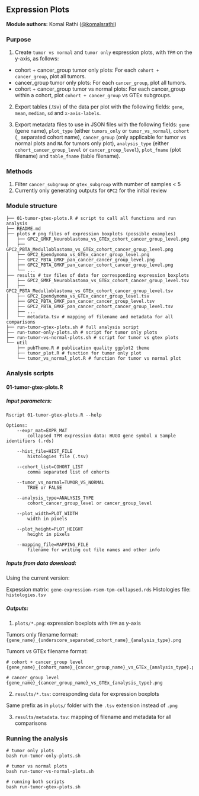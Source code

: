 ## Expression Plots

**Module authors:** Komal Rathi ([@komalsrathi](https://github.com/komalsrathi))

### Purpose

1. Create `tumor vs normal` and `tumor only` expression plots, with `TPM` on the y-axis, as follows:

* cohort + cancer_group tumor only plots: For each `cohort + cancer_group`, plot all tumors.
* cancer_group tumor only plots: For each `cancer_group`, plot all tumors.
* cohort + cancer_group tumor vs normal plots: For each cancer_group within a cohort, plot `cohort + cancer_group` vs GTEx subgroups.

2. Export tables (.tsv) of the data per plot with the following fields: `gene`, `mean`, `median`, `sd` and `x-axis-labels`.

3. Export metadata files to use in JSON files with the following fields: `gene` (gene name), `plot_type` (either `tumors_only` or `tumor_vs_normal`), `cohort` (`_` separated cohort name), `cancer_group` (only applicable for tumor vs normal plots and `NA` for tumors only plot), `analysis_type` (either `cohort_cancer_group_level` or `cancer_group_level`), `plot_fname` (plot filename) and `table_fname` (table filename).

### Methods 

1. Filter `cancer_subgroup` or `gtex_subgroup` with number of samples < 5 
2. Currently only generating outputs for `GPC2` for the initial review

### Module structure

```
├── 01-tumor-gtex-plots.R # script to call all functions and run analysis
├── README.md 
├── plots # png files of expression boxplots (possible examples)
│   ├── GPC2_GMKF_Neuroblastoma_vs_GTEx_cohort_cancer_group_level.png
│   ├── GPC2_PBTA_Medulloblastoma_vs_GTEx_cohort_cancer_group_level.png
│   ├── GPC2_Ependymoma_vs_GTEx_cancer_group_level.png
│   ├── GPC2_PBTA_GMKF_pan_cancer_cancer_group_level.png
│   ├── GPC2_PBTA_GMKF_pan_cancer_cohort_cancer_group_level.png
│   └── ...
├── results # tsv files of data for corresponding expression boxplots
│   ├── GPC2_GMKF_Neuroblastoma_vs_GTEx_cohort_cancer_group_level.tsv
│   ├── GPC2_PBTA_Medulloblastoma_vs_GTEx_cohort_cancer_group_level.tsv
│   ├── GPC2_Ependymoma_vs_GTEx_cancer_group_level.tsv
│   ├── GPC2_PBTA_GMKF_pan_cancer_cancer_group_level.tsv
│   ├── GPC2_PBTA_GMKF_pan_cancer_cohort_cancer_group_level.tsv
│   ├── ...
│   └── metadata.tsv # mapping of filename and metadata for all comparisons 
├── run-tumor-gtex-plots.sh # full analysis script
├── run-tumor-only-plots.sh # script for tumor only plots
├── run-tumor-vs-normal-plots.sh # script for tumor vs gtex plots
└── util
    ├── pubTheme.R # publication quality ggplot2 theme
    ├── tumor_plot.R # function for tumor only plot
    └── tumor_vs_normal_plot.R # function for tumor vs normal plot
```

### Analysis scripts

#### 01-tumor-gtex-plots.R

##### Input parameters:

```
Rscript 01-tumor-gtex-plots.R --help

Options:
	--expr_mat=EXPR_MAT
		collapsed TPM expression data: HUGO gene symbol x Sample identifiers (.rds)

	--hist_file=HIST_FILE
		histologies file (.tsv)

	--cohort_list=COHORT_LIST
		comma separated list of cohorts

	--tumor_vs_normal=TUMOR_VS_NORMAL
		TRUE or FALSE

	--analysis_type=ANALYSIS_TYPE
		cohort_cancer_group_level or cancer_group_level

	--plot_width=PLOT_WIDTH
		width in pixels

	--plot_height=PLOT_HEIGHT
		height in pixels

	--mapping_file=MAPPING_FILE
		filename for writing out file names and other info
```

##### Inputs from data download:

Using the current version:

Expession matrix: `gene-expression-rsem-tpm-collapsed.rds` 
Histologies file: `histologies.tsv`

##### Outputs: 

1. `plots/*.png`: expression boxplots with `TPM` as y-axis

Tumors only filename format: 
`{gene_name}_{underscore_separated_cohort_name}_{analysis_type}.png` 

Tumors vs GTEx filename format: 
```
# cohort + cancer_group level
{gene_name}_{cohort_name}_{cancer_group_name}_vs_GTEx_{analysis_type}.png

# cancer_group level
{gene_name}_{cancer_group_name}_vs_GTEx_{analysis_type}.png
``` 

2. `results/*.tsv`: corresponding data for expression boxplots

Same prefix as in `plots/` folder with the `.tsv` extension instead of `.png`

3. `results/metadata.tsv`: mapping of filename and metadata for all comparisons 

### Running the analysis

```
# tumor only plots
bash run-tumor-only-plots.sh

# tumor vs normal plots
bash run-tumor-vs-normal-plots.sh

# running both scripts
bash run-tumor-gtex-plots.sh
```



